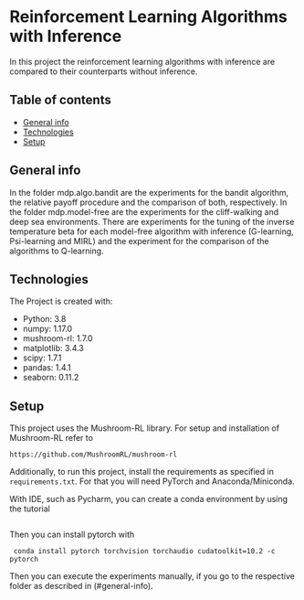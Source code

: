 # Reinforcement Learning Algorithms with Inference

In this project the reinforcement learning algorithms with inference
are compared to their counterparts without inference.

## Table of contents
* [General info](#general-info)
* [Technologies](#technologies)
* [Setup](#setup)

## General info
In the folder mdp.algo.bandit are the experiments for the bandit algorithm,
the relative payoff procedure and the comparison of both, respectively.
In the folder mdp.model-free are the experiments for the cliff-walking
and deep sea environments. There are experiments for the tuning of the
inverse temperature beta for each
model-free algorithm with inference (G-learning, Psi-learning and MIRL) and
the experiment for the comparison of the algorithms to Q-learning.
	
## Technologies
The Project is created with:
* Python: 3.8
* numpy: 1.17.0
* mushroom-rl: 1.7.0
* matplotlib: 3.4.3
* scipy: 1.7.1
* pandas: 1.4.1
* seaborn: 0.11.2
	
## Setup

This project uses the Mushroom-RL library.
For setup and installation of Mushroom-RL refer to
```
https://github.com/MushroomRL/mushroom-rl
```

Additionally, to run this project, install the requirements as specified
in ```requirements.txt```. For that you will need PyTorch and Anaconda/Miniconda.

With IDE, such as Pycharm, you can create a conda environment by
using the tutorial
```https://www.jetbrains.com/help/pycharm/conda-support-creating-conda-virtual-environment.html#569eec8d
```

Then you can install pytorch with
```
 conda install pytorch torchvision torchaudio cudatoolkit=10.2 -c pytorch
```

Then you can execute the experiments
manually, if you go to the respective folder as described in
(#general-info).




